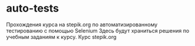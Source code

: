 # auto-tests
Прохождения курса на stepik.org по автоматизированному тестированию с помощью Selenium
Здесь будут храниться решения по учебным заданиям к курсу.
Курс stepik.org
